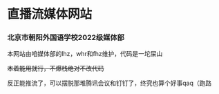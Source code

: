 # 直播流媒体网站
### 北京市朝阳外国语学校2022级媒体部
本网站由咱媒体部的lhz，whr和fhz维护，代码是一坨屎山

~~本着能用就行，不爆栈绝对不改代码~~

反正能推流了，可以摆脱那堆腾讯会议和钉钉了，终究也算个好事qaq（跑路
